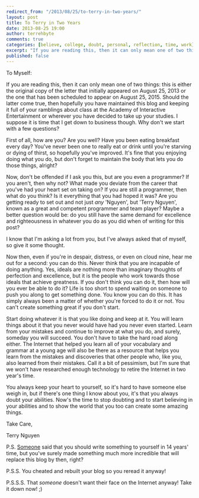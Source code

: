 ```yaml
---
redirect_from: "/2013/08/25/to-terry-in-two-years/"
layout: post
title: To Terry in Two Years
date: 2013-08-25 19:00
author: terrehbyte
comments: true
categories: [believe, college, doubt, personal, reflection, time, work]
excerpt: "If you are reading this, then it can only mean one of two things: either you're Terry in two years or you're not Terry and you're reading this for some reason. Either is fine with this Terry, at the very least."
published: false
---
```

To Myself:  

If you are reading this, then it can only mean one of two things: this is either
the original copy of the letter that initially appeared on August 25, 2013 or
the one that has been scheduled to appear on August 25, 2015. Should the latter
come true, then hopefully you have maintained this blog and keeping it full of
your ramblings about class at the Academy of Interactive Entertainment or
wherever you have decided to take up your studies. I suppose it is time that I
get down to business though. Why don't we start with a few questions?  


First of all, how are you? Are you well? Have you been eating breakfast every
day? You've never been one to really eat or drink until you're starving or dying
of thirst, so hopefully you've improved. It's fine that you enjoying doing what
you do, but don't forget to maintain the body that lets you do those things,
alright?  

Now, don't be offended if I ask you this, but are you even a programmer? If you
aren't, then why not? What made you deviate from the career that you've had your
heart set on taking on? If you are still a programmer, then what do you think?
Is it everything that you had hoped it was? Are you getting ready to set out and
not just *any* 'Nguyen', but 'Terry Nguyen', known as a great and competent
programmer and team player? Maybe a better question would be: do you still have
the same demand for excellence and righteousness in whatever you do as you did
when of writing for this post?  

I know that I'm asking a lot from you, but I've always asked that of myself, so
give it some thought.  

Now then, even if you're in despair, distress, or even on cloud nine, hear me
out for a second: you can do this. Never think that you are incapable of doing
anything. Yes, ideals are nothing more than imaginary thoughts of perfection and
excellence, but it is the people who work towards those ideals that achieve
greatness. If you don't think you can do it, then how will you ever be able to
do it? Life is too short to spend waiting on someone to push you along to get
something done. You know you can do this. It has simply always been a matter of
whether you're forced to do it or not. You can't create something great if you
don't start.  

Start doing whatever it is that you like doing and keep at it. You will learn
things about it that you never would have had you never even started. Learn from
your mistakes and continue to improve at what you do, and surely, someday you
will succeed. You don't have to take the hard road along either. The Internet
that helped you learn all of your vocabulary and grammar at a young age will
also be there as a resource that helps you learn from the mistakes and
discoveries that other people who, like you, also learned from their mistakes.
Call it a bit of pessimism, but I'm sure that we won't have researched enough
technology to retire the Internet in two year's time.  

You always keep your heart to yourself, so it's hard to have someone else weigh
in, but if there's one thing I know about you, it's that you always doubt your
abilities. Now's the time to stop doubting and to start believing in your
abilities and to show the world that you too can create some amazing things.  

Take Care,  

Terry Nguyen  

P.S. [Someone](http://terrehbyte.files.wordpress.com/2013/08/fail-faster.gif)
said that you should write something to yourself in 14 years' time, but you've
surely made something much more incredible that will replace this blog by then,
right?

P.S.S. You cheated and rebuilt your blog so you reread it anyway!  

P.S.S.S. That *someone* doesn't want their face on the Internet anyway! Take it
down now! ;)